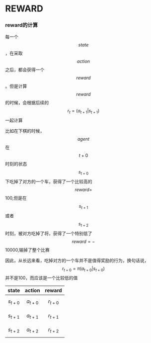 

# REWARD

### reward的计算

每一个$$state$$，在采取$$action$$之后，都会获得一个$$reward$$。但是计算$$reward$$的时候，会根据后续的$$r_t=(a_{t+1}|s_{t+1})$$一起计算

比如在下棋的时候，$$agent$$在$$t+0$$时刻的状态$$s_{t+0}$$下吃掉了对方的一个车，获得了一个比较高的$$reward=$$100,但是在$$s_{t+1}$$或者$$s_{t+2}$$时刻，被对方吃掉了将，获得了一个特别低了$$reward=-$$10000,输掉了整个比赛

因此，从长远来看，吃掉对方的一个车并不是值得奖励的行为，换句话说，$$r_{t+0}=π(a_{t+0}|s_{t+0})$$ 并不是100，而应该是一个比较低的值


state|action|reward
:-:|:--:|:-:
$$s_{t+0}$$|$$a_{t+0}$$|$$r_{t+0}$$
$$s_{t+1}$$|$$a_{t+1}$$|$$r_{t+1}$$
$$s_{t+2}$$|$$a_{t+2}$$|$$r_{t+2}$$


